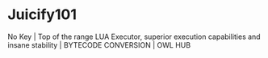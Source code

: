 # Juicify101
No Key | Top of the range LUA Executor, superior execution capabilities and insane stability | BYTECODE CONVERSION | OWL HUB
